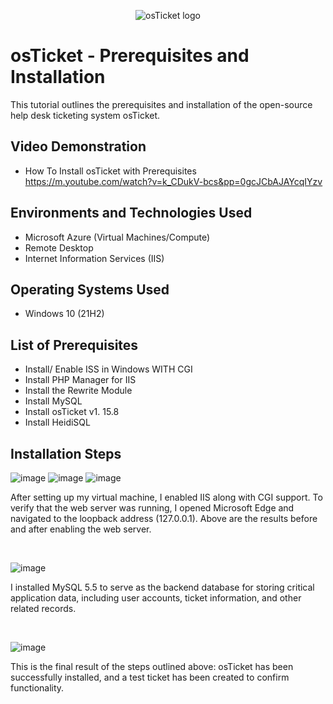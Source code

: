 <p align="center">
<img src="https://i.imgur.com/Clzj7Xs.png" alt="osTicket logo"/>
</p>

<h1>osTicket - Prerequisites and Installation</h1>
This tutorial outlines the prerequisites and installation of the open-source help desk ticketing system osTicket.<br />


<h2>Video Demonstration</h2>

- How To Install osTicket with Prerequisites https://m.youtube.com/watch?v=k_CDukV-bcs&pp=0gcJCbAJAYcqIYzv

<h2>Environments and Technologies Used</h2>

- Microsoft Azure (Virtual Machines/Compute)
- Remote Desktop
- Internet Information Services (IIS)

<h2>Operating Systems Used </h2>

- Windows 10</b> (21H2)

<h2>List of Prerequisites</h2>

- Install/ Enable ISS in Windows WITH CGI
- Install PHP Manager for IIS
- Install the Rewrite Module
- Install MySQL
- Install osTicket v1. 15.8
- Install HeidiSQL
  
<h2>Installation Steps</h2>

![image](https://github.com/user-attachments/assets/9f0dbc34-a39d-4acb-a309-812a44e14882)
![image](https://github.com/user-attachments/assets/2463a092-899b-407a-bf7c-712d5b7a906f)
![image](https://github.com/user-attachments/assets/54e1101f-4406-4fc2-a916-e220ab0fbcc2)

<p>
</p>
<p>
 After setting up my virtual machine, I enabled IIS along with CGI support. To verify that the web server was running, I opened Microsoft Edge and navigated to the loopback address (127.0.0.1). Above are the results before and after enabling the web server.


</p>
<br />


 ![image](https://github.com/user-attachments/assets/39be7c7f-8eaa-46c2-9939-cb6149b2f0d5)



<p>
</p>
<p>
I installed MySQL 5.5 to serve as the backend database for storing critical application data, including user accounts, ticket information, and other related records.
</p>
<br />

<p>

  

  ![image](https://github.com/user-attachments/assets/a4d6d1db-0141-41df-96d8-6f6d076d92a5)


</p>
<p>
This is the final result of the steps outlined above: osTicket has been successfully installed, and a test ticket has been created to confirm functionality.
</p>
<br />
